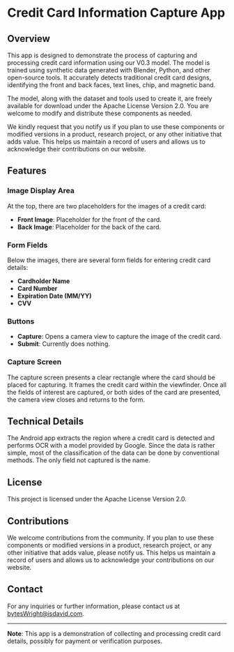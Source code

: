 # Credit Card Information Capture App

## Overview

This app is designed to demonstrate the process of capturing and processing credit card information using our V0.3 model. The model is trained using synthetic data generated with Blender, Python, and other open-source tools. It accurately detects traditional credit card designs, identifying the front and back faces, text lines, chip, and magnetic band.

The model, along with the dataset and tools used to create it, are freely available for download under the Apache License Version 2.0. You are welcome to modify and distribute these components as needed.

We kindly request that you notify us if you plan to use these components or modified versions in a product, research project, or any other initiative that adds value. This helps us maintain a record of users and allows us to acknowledge their contributions on our website.

## Features

### Image Display Area
At the top, there are two placeholders for the images of a credit card:
- **Front Image**: Placeholder for the front of the card.
- **Back Image**: Placeholder for the back of the card.

### Form Fields
Below the images, there are several form fields for entering credit card details:
- **Cardholder Name**
- **Card Number**
- **Expiration Date (MM/YY)**
- **CVV**

### Buttons
- **Capture**: Opens a camera view to capture the image of the credit card.
- **Submit**: Currently does nothing.

### Capture Screen
The capture screen presents a clear rectangle where the card should be placed for capturing. It frames the credit card within the viewfinder. Once all the fields of interest are captured, or both sides of the card are presented, the camera view closes and returns to the form.

## Technical Details
The Android app extracts the region where a credit card is detected and performs OCR with a model provided by Google. Since the data is rather simple, most of the classification of the data can be done by conventional methods. The only field not captured is the name.

## License
This project is licensed under the Apache License Version 2.0.

## Contributions
We welcome contributions from the community. If you plan to use these components or modified versions in a product, research project, or any other initiative that adds value, please notify us. This helps us maintain a record of users and allows us to acknowledge your contributions on our website.

## Contact
For any inquiries or further information, please contact us at bytesWright@isdavid.com.

---

**Note**: This app is a demonstration of collecting and processing credit card details, possibly for payment or verification purposes.
